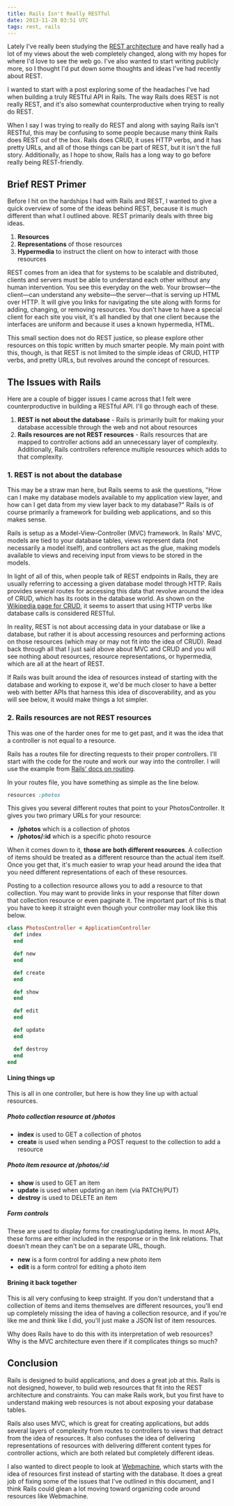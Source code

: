 ```yaml
---
title: Rails Isn't Really RESTful
date: 2013-11-28 03:51 UTC
tags: rest, rails
---
```


Lately I've really been studying the [REST architecture](http://en.wikipedia.org/wiki/Representational_state_transfer) and have really had a lot of my views about the web completely changed, along with my hopes for where I'd love to see the web go. I've also wanted to start writing publicly more, so I thought I'd put down some thoughts and ideas I've had recently about REST.

I wanted to start with a post exploring some of the headaches I've had when building a truly RESTful API in Rails. The way Rails does REST is not really REST, and it's also somewhat counterproductive when trying to really do REST. 

When I say I was trying to really do REST and along with saying Rails isn't RESTful, this may be confusing to some people because many think Rails does REST out of the box. Rails does CRUD, it uses HTTP verbs, and it has pretty URLs, and all of those things can be part of REST, but it isn't the full story. Additionally, as I hope to show, Rails has a long way to go before really being REST-friendly.

## Brief REST Primer

Before I hit on the hardships I had with Rails and REST, I wanted to give a quick overview of some of the ideas behind REST, because it is much different than what I outlined above. REST primarily deals with three big ideas.

1. **Resources**
2. **Representations** of those resources
3. **Hypermedia** to instruct the client on how to interact with those resources

REST comes from an idea that for systems to be scalable and distributed, clients and servers must be able to understand each other without any human intervention. You see this everyday on the web. Your browser—the client—can understand any website—the server—that is serving up HTML over HTTP. It will give you links for navigating the site along with forms for adding, changing, or removing resources. You don't have to have a special client for each site you visit, it's all handled by that one client because the interfaces are uniform and because it uses a known hypermedia, HTML.

This small section does not do REST justice, so please explore other resources on this topic written by much smarter people. My main point with this, though, is that REST is not limited to the simple ideas of CRUD, HTTP verbs, and pretty URLs, but revolves around the concept of resources.

## The Issues with Rails

Here are a couple of bigger issues I came across that I felt were counterproductive in building a RESTful API. I'll go through each of these.

1. **REST is not about the database** - Rails is primarily built for making your database accessible through the web and not about resources
2. **Rails resources are not REST resources** - Rails resources that are mapped to controller actions add an unnecessary layer of complexity. Additionally, Rails controllers reference multiple resources which adds to that complexity.

### 1. REST is not about the database

This may be a straw man here, but Rails seems to ask the questions, "How can I make my database models available to my application view layer, and how can I get data from my view layer back to my database?" Rails is of course primarily a framework for building web applications, and so this makes sense.

Rails is setup as a Model-View-Controller (MVC) framework. In Rails' MVC, models are tied to your database tables, views represent data (not necessarily a model itself), and controllers act as the glue, making models available to views and receiving input from views to be stored in the models.

In light of all of this, when people talk of REST endpoints in Rails, they are usually referring to accessing a given database model through HTTP. Rails provides several routes for accessing this data that revolve around the idea of CRUD, which has its roots in the database world. As shown on the [Wikipedia page for CRUD](http://en.wikipedia.org/wiki/Create,_read,_update_and_delete#Database_applications), it seems to assert that using HTTP verbs like database calls is considered RESTful.

In reality, REST is not about accessing data in your database or like a database, but rather it is about accessing resources and performing actions on those resources (which may or may not fit into the idea of CRUD). Read back through all that I just said above about MVC and CRUD and you will see nothing about resources, resource representations, or hypermedia, which are all at the heart of REST.

If Rails was built around the idea of resources instead of starting with the database and working to expose it, we'd be much closer to have a better web with better APIs that harness this idea of discoverability, and as you will see below, it would make things a lot simpler.

### 2. Rails resources are not REST resources

This was one of the harder ones for me to get past, and it was the idea that a controller is not equal to a resource.

Rails has a routes file for directing requests to their proper controllers. I'll start with the code for the route and work our way into the controller. I will use the example from [Rails' docs on routing](http://guides.rubyonrails.org/routing.html).

In your routes file, you have something as simple as the line below.

~~~ruby
resources :photos
~~~

This gives you several different routes that point to your PhotosController. It gives you two primary URLs for your resource:

* **/photos** which is a collection of photos
* **/photos/:id** which is a specific photo resource

When it comes down to it, **those are both different resources**. A collection of items should be treated as a different resource than the actual item itself. Once you get that, it's much easier to wrap your head around the idea that you need different representations of each of these resources.

Posting to a collection resource allows you to add a resource to that collection. You may want to provide links in your response that filter down that collection resource or even paginate it. The important part of this is that you have to keep it straight even though your controller may look like this below.

~~~ruby
class PhotosController < ApplicationController
  def index
  end

  def new
  end

  def create
  end

  def show
  end

  def edit
  end

  def update
  end

  def destroy
  end
end
~~~

#### Lining things up

This is all in one controller, but here is how they line up with actual resources.

##### Photo collection resource at /photos

* **index** is used to GET a collection of photos
* **create** is used when sending a POST request to the collection to add a resource

##### Photo item resource at /photos/:id

* **show** is used to GET an item
* **update** is used when updating an item (via PATCH/PUT)
* **destroy** is used to DELETE an item

##### Form controls

These are used to display forms for creating/updating items. In most APIs, these forms are either included in the response or in the link relations. That doesn't mean they can't be on a separate URL, though.

* **new** is a form control for adding a new photo item
*  **edit** is a form control for editing a photo item

#### Brining it back together

This is all very confusing to keep straight. If you don't understand that a collection of items and items themselves are different resources, you'll end up completely missing the idea of having a collection resource, and if you're like me and think like I did, you'll just make a JSON list of item resources.

Why does Rails have to do this with its interpretation of web resources? Why is the MVC architecture even there if it complicates things so much?

## Conclusion

Rails is designed to build applications, and does a great job at this. Rails is not designed, however, to build web resources that fit into the REST architecture and constraints. You can make Rails work, but you first have to understand making web resources is not about exposing your database tables.

Rails also uses MVC, which is great for creating applications, but adds several layers of complexity from routes to controllers to views that detract from the idea of resources. It also confuses the idea of delivering representations of resources with delivering different content types for controller actions, which are both related but completely different ideas.

I also wanted to direct people to look at [Webmachine](https://github.com/seancribbs/webmachine-ruby), which starts with the idea of resources first instead of starting with the database. It does a great job of fixing some of the issues that I've outlined in this document, and I think Rails could glean a lot moving toward organizing code around resources like Webmachine.